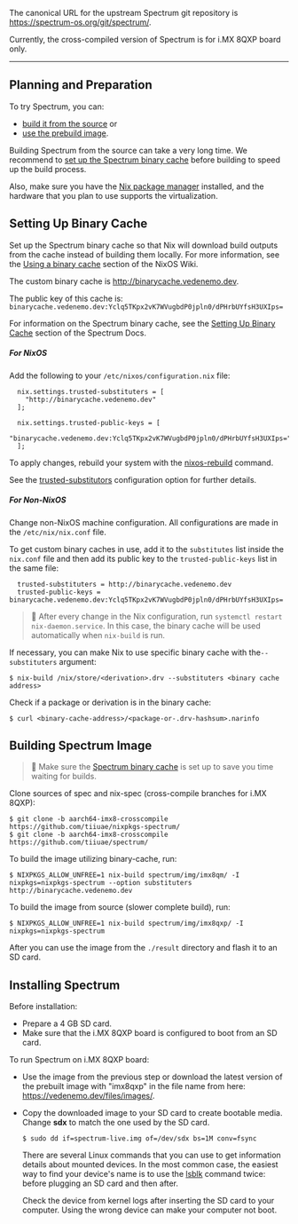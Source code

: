 The canonical URL for the upstream Spectrum git repository is
<https://spectrum-os.org/git/spectrum/>.

Currently, the cross-compiled version of Spectrum is for i.MX 8QXP board only.

---

## Planning and Preparation

To try Spectrum, you can:
* [build it from the source](#build-and-run) or
* [use the prebuild image](#installing-spectrum).


Building Spectrum from the source can take a very long time. We recommend to [set up the Spectrum binary cache](#setting-up-binary-cache) before building to speed up the build process.

Also, make sure you have the [Nix package manager](https://nixos.org/download.html) installed, and the hardware that you plan to use supports the virtualization.



## Setting Up Binary Cache

Set up the Spectrum binary cache so that Nix will download build outputs from the cache instead of building them locally. For more information, see the [Using a binary cache](https://nixos.wiki/wiki/Binary_Cache#Using_a_binary_cache) section of the NixOS Wiki.

The custom binary cache is <http://binarycache.vedenemo.dev>.

The public key of this cache is:
`binarycache.vedenemo.dev:Yclq5TKpx2vK7WVugbdP0jpln0/dPHrbUYfsH3UXIps=`

For information on the Spectrum binary cache, see the [Setting Up Binary Cache](https://spectrum-os.org/doc/binary-cache.html) section of the Spectrum Docs.

##### For NixOS
Add the following to your `/etc/nixos/configuration.nix` file:

``` 
  nix.settings.trusted-substituters = [
    "http://binarycache.vedenemo.dev"
  ];

  nix.settings.trusted-public-keys = [
    "binarycache.vedenemo.dev:Yclq5TKpx2vK7WVugbdP0jpln0/dPHrbUYfsH3UXIps="
  ];
```

To apply changes, rebuild your system with the [nixos-rebuild](https://nixos.wiki/wiki/Nixos-rebuild) command.

See the [trusted-substitutors](https://nixos.org/manual/nix/stable/command-ref/conf-file.html#conf-trusted-substituters)
	configuration option for further details.

##### For Non-NixOS

Change non-NixOS machine configuration. All configurations are made in the `/etc/nix/nix.conf` file.

To get custom binary caches in use, add it to the `substitutes` list inside the `nix.conf` file and then add its public key to the `trusted-public-keys` list in the same file:

      trusted-substituters = http://binarycache.vedenemo.dev
      trusted-public-keys = binarycache.vedenemo.dev:Yclq5TKpx2vK7WVugbdP0jpln0/dPHrbUYfsH3UXIps=

> :balloon: After every change in the Nix configuration, run `systemctl restart nix-daemon.service`. In this case, the binary cache will be used automatically when `nix-build` is run.

If necessary, you can make Nix to use specific binary cache with the`--substituters` argument:

	$ nix-build /nix/store/<derivation>.drv --substituters <binary cache address>

Check if a package or derivation is in the binary cache:

	$ curl <binary-cache-address>/<package-or-.drv-hashsum>.narinfo


## Building Spectrum Image

> :balloon: Make sure the [Spectrum binary cache](#setting-up-binary-cache) is set up to save you time waiting for builds.

Clone sources of spec and nix-spec (cross-compile branches for i.MX 8QXP):

	$ git clone -b aarch64-imx8-crosscompile https://github.com/tiiuae/nixpkgs-spectrum/
	$ git clone -b aarch64-imx8-crosscompile https://github.com/tiiuae/spectrum/

To build the image utilizing binary-cache, run:

	$ NIXPKGS_ALLOW_UNFREE=1 nix-build spectrum/img/imx8qm/ -I nixpkgs=nixpkgs-spectrum --option substituters http://binarycache.vedenemo.dev

To build the image from source (slower complete build), run:

	$ NIXPKGS_ALLOW_UNFREE=1 nix-build spectrum/img/imx8qxp/ -I nixpkgs=nixpkgs-spectrum

After you can use the image from the `./result` directory and flash it to an SD card.


## Installing Spectrum

Before installation:

* Prepare a 4 GB SD card.
* Make sure that the i.MX 8QXP board is configured to boot from an SD card.

To run Spectrum on i.MX 8QXP board:

* Use the image from the previous step or download the latest version of the prebuilt image with "imx8qxp" in the file name from here: https://vedenemo.dev/files/images/.
* Copy the downloaded image to your SD card to create bootable media. Change **sdx** to match the one used by the SD card.

	  $ sudo dd if=spectrum-live.img of=/dev/sdx bs=1M conv=fsync

	There are several Linux commands that you can use to get information details about mounted devices. In the most common case, the easiest way to find your device's name is to use the [lsblk](https://man7.org/linux/man-pages/man8/lsblk.8.html) command twice: before plugging an SD card and then after.
    
    Check the device from kernel logs after inserting the SD card to your computer. Using the wrong device can make your computer not boot.